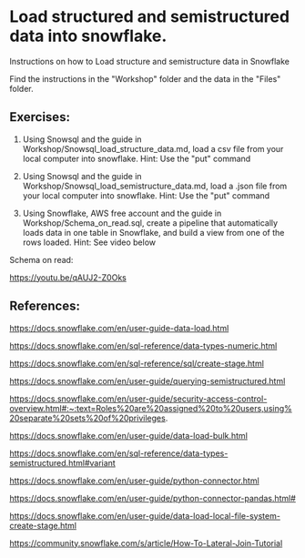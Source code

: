 # Load structured and semistructured data into snowflake.

Instructions on how to Load structure and semistructure data in Snowflake

Find the instructions in the "Workshop" folder and the data in the "Files" folder.

## Exercises:

1. Using Snowsql and the guide in Workshop/Snowsql_load_structure_data.md, load a csv file from your local computer into snowflake. Hint: Use the "put" command

2. Using Snowsql and the guide in Workshop/Snowsql_load_semistructure_data.md, load a .json file from your local computer into snowflake. Hint: Use the "put" command

3. Using Snowflake, AWS free account and the guide in Workshop/Schema_on_read.sql, create a pipeline that automatically loads data in one table in Snowflake, and build a view from one of the rows loaded. Hint: See video below

Schema on read:

https://youtu.be/qAUJ2-Z0Oks

## References:

https://docs.snowflake.com/en/user-guide-data-load.html

https://docs.snowflake.com/en/sql-reference/data-types-numeric.html

https://docs.snowflake.com/en/sql-reference/sql/create-stage.html

https://docs.snowflake.com/en/user-guide/querying-semistructured.html

https://docs.snowflake.com/en/user-guide/security-access-control-overview.html#:~:text=Roles%20are%20assigned%20to%20users,using%20separate%20sets%20of%20privileges.

https://docs.snowflake.com/en/user-guide/data-load-bulk.html

https://docs.snowflake.com/en/sql-reference/data-types-semistructured.html#variant

https://docs.snowflake.com/en/user-guide/python-connector.html

https://docs.snowflake.com/en/user-guide/python-connector-pandas.html#

https://docs.snowflake.com/en/user-guide/data-load-local-file-system-create-stage.html

https://community.snowflake.com/s/article/How-To-Lateral-Join-Tutorial

